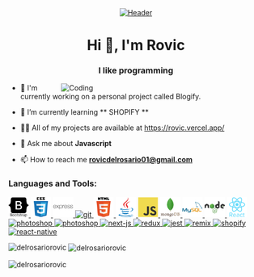 <div align="center">
  <a href="https://rishavchanda.io">
    <img
      src="https://media.discordapp.net/attachments/861202219927470111/1093046691264999496/coding-freak.gif?width=1020&height=340"
      alt="Header">
  </a>
</div>


<h1 align="center">Hi 👋, I'm Rovic</h1>
<h3 align="center">I like programming</h3>

<img align="right" alt="Coding" width="400"
  src="https://media.giphy.com/media/p4NLw3I4U0idi/giphy.gif">

- 🔭 I'm currently working on a personal project called Blogify.

- 🌱 I’m currently learning ** SHOPIFY **

- 👨‍💻 All of my projects are available at https://rovic.vercel.app/

- 💬 Ask me about **Javascript**

- 📫 How to reach me **rovicdelrosario01@gmail.com**

<p align="left">
</p>

<h3 align="left">Languages and Tools:</h3>
<p align="left">
  <a href="https://getbootstrap.com" target="_blank" rel="noreferrer">
    <img
      src="https://raw.githubusercontent.com/devicons/devicon/master/icons/bootstrap/bootstrap-plain-wordmark.svg"
      alt="bootstrap" width="40" height="40" />
  </a>
  <a href="https://www.w3schools.com/css/" target="_blank" rel="noreferrer">
    <img
      src="https://raw.githubusercontent.com/devicons/devicon/master/icons/css3/css3-original-wordmark.svg"
      alt="css3" width="40" height="40" />
  </a>
  <a href="https://expressjs.com" target="_blank" rel="noreferrer">
    <img
      src="https://raw.githubusercontent.com/devicons/devicon/master/icons/express/express-original-wordmark.svg"
      alt="express" width="40" height="40" />
  </a>
  <a href="https://git-scm.com/" target="_blank" rel="noreferrer">
    <img src="https://www.vectorlogo.zone/logos/git-scm/git-scm-icon.svg" alt="git" width="40"
      height="40" />
  </a>
  <a href="https://www.w3.org/html/" target="_blank" rel="noreferrer">
    <img
      src="https://raw.githubusercontent.com/devicons/devicon/master/icons/html5/html5-original-wordmark.svg"
      alt="html5" width="40" height="40" />
  </a>
  <a href="https://www.java.com" target="_blank" rel="noreferrer">
    <img
      src="https://raw.githubusercontent.com/devicons/devicon/master/icons/java/java-original.svg"
      alt="java" width="40" height="40" />
  </a>
  <a href="https://developer.mozilla.org/en-US/docs/Web/JavaScript" target="_blank" rel="noreferrer">
    <img
      src="https://raw.githubusercontent.com/devicons/devicon/master/icons/javascript/javascript-original.svg"
      alt="javascript" width="40" height="40" />
  </a>
  <a href="https://www.mongodb.com/" target="_blank" rel="noreferrer">
    <img
      src="https://raw.githubusercontent.com/devicons/devicon/master/icons/mongodb/mongodb-original-wordmark.svg"
      alt="mongodb" width="40" height="40" />
  </a>
  <a href="https://www.mysql.com/" target="_blank" rel="noreferrer">
    <img
      src="https://raw.githubusercontent.com/devicons/devicon/master/icons/mysql/mysql-original-wordmark.svg"
      alt="mysql" width="40" height="40" />
  </a>
  <a href="https://nodejs.org" target="_blank" rel="noreferrer">
    <img
      src="https://raw.githubusercontent.com/devicons/devicon/master/icons/nodejs/nodejs-original-wordmark.svg"
      alt="nodejs" width="40" height="40" />
  </a>
  <a href="https://reactjs.org/" target="_blank" rel="noreferrer">
    <img
      src="https://raw.githubusercontent.com/devicons/devicon/master/icons/react/react-original-wordmark.svg"
      alt="react" width="40" height="40" />
  </a>
  <a
    href="https://www.adobe.com/products/photoshop/landpa.html?sdid=KKQIN&mv=search&kw=photoshop&s_kwcid=AL!3085!10!79165036321364!79165251442725&ef_id=69822d1df5191448da494930ffd7bb7d:G:s&mv=search"
    target="_blank" rel="noreferrer">
    <img src="https://cdn.freebiesupply.com/logos/large/2x/photoshop-cc-logo-png-transparent.png"
      alt="photoshop" width="40" height="40" />
  </a>
  <a href="https://www.typescriptlang.org/" target="_blank" rel="noreferrer">
    <img src="https://cdn-icons-png.flaticon.com/512/5968/5968381.png" alt="photoshop" width="40"
      height="40" />
  </a>
  <a href="https://nextjs.org/" target="_blank" rel="noreferrer">
    <img src="https://seekicon.com/free-icon-download/next-js_1.svg" alt="next-js" width="40"
      height="40" />
  </a>
  <a href="https://redux.js.org/" target="_blank" rel="noreferrer">
    <img src="https://logodix.com/logo/2074049.png" alt="redux" width="40"
      height="40" />
  </a>
  <a href="https://jestjs.io/" target="_blank" rel="noreferrer">
    <img src="https://cdn.freebiesupply.com/logos/large/2x/jest-logo-png-transparent.png" alt="jest"
      width="40"
      height="40" />
  </a>
  <a href="https://remix.run/" target="_blank" rel="noreferrer">
    <img src="https://tse2.mm.bing.net/th?id=OIP.T9PUDZ_Bv5Ww07LhmWn-RAAAAA&pid=Api&P=0&h=220"
      alt="remix" width="40"
      height="40" />
  </a>
  <a href="https://www.shopify.com/" target="_blank" rel="noreferrer">
    <img src="https://logos-world.net/wp-content/uploads/2020/11/Shopify-Emblem.png" alt="shopify"
      width="40"
      height="40" />
  </a>
  <a href="https://reactnative.dev/" target="_blank" rel="noreferrer">
    <img src="https://www.onu.ro/wp/wp-content/uploads/2020/03/react-native-logo-768x890.png" alt="react-native"
      width="40"
      height="40" />
  </a>

</p>

<p>
  <img align="left"
    src="https://github-readme-stats.vercel.app/api/top-langs?username=delrosariorovic&show_icons=true&locale=en&layout=compact"
    alt="delrosariorovic" />
</p>

<p>&nbsp;<img align="center"
    src="https://github-readme-stats.vercel.app/api?username=delrosariorovic&show_icons=true&locale=en"
    alt="delrosariorovic" /></p>

<img align="center" src="https://github-readme-streak-stats.herokuapp.com/?user=delrosariorovic&"
  alt="delrosariorovic" />
